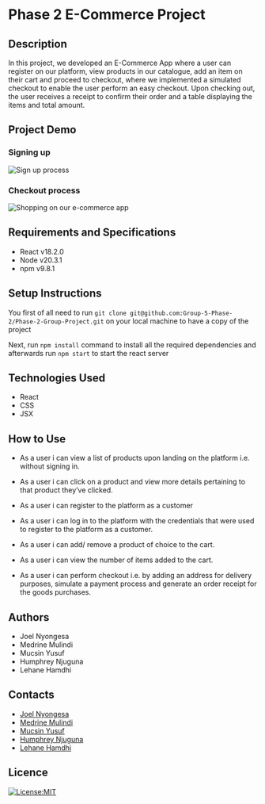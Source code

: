 # Phase 2 E-Commerce Project

## Description

In this project, we developed an E-Commerce App where a user can register on our platform, view products in our catalogue, add an item on their cart and proceed to checkout, where we implemented a simulated checkout to enable the user perform an easy checkout. Upon checking out, the user receives a receipt to confirm their order and a table displaying the items and total amount.

## Project Demo

### Signing up

<img src='./public/images/ecommerce-signin.gif' alt='Sign up process'/>

### Checkout process

<img src='./public/images/ecommerce-products.gif' alt='Shopping on our e-commerce app'/>

## Requirements and Specifications

* React v18.2.0
* Node v20.3.1
* npm v9.8.1

## Setup Instructions

You first of all need to run `git clone git@github.com:Group-5-Phase-2/Phase-2-Group-Project.git` on your local machine to have a copy of the project

Next, run `npm install` command to install all the required dependencies and afterwards run `npm start` to start the react server

## Technologies Used

* React
* CSS
* JSX



## How to Use
* As a user i can  view a list of products upon landing on the platform i.e. without signing in.

* As a user i can  click on a product and view more details pertaining to that product they’ve clicked.

* As a user i can  register to the platform as a customer

* As a user i can  log in to the platform with the credentials that were used to register to the platform as a customer.

* As a user i can  add/ remove a product of choice to the cart.

* As a user i can  view the number of items added to the cart. 

* As a user i can  perform checkout i.e. by adding an address for delivery purposes, simulate a payment process and generate an order receipt for the goods purchases.

## Authors
* Joel Nyongesa
* Medrine Mulindi
* Mucsin Yusuf
* Humphrey Njuguna
* Lehane Hamdhi

## Contacts
* [Joel Nyongesa](https://github.com/joelnyongesa)
* [Medrine Mulindi](https://github.com/Mulindi123)
* [Mucsin Yusuf](https://github.com/muxsinyusuf)
* [Humphrey Njuguna](https://github.com/Humphreynguguna)
* [Lehane Hamdhi](https://github.com/Lehane-P)

## Licence

[![License:MIT](https://img.shields.io/badge/License-MIT-yellow.svg)](https://opensource.org/licenses/MIT)
